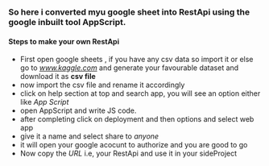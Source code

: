 ### So here i converted myu google sheet into RestApi using the google inbuilt tool AppScript.

#### Steps to make your own RestApi
- First open google sheets , if you have any csv data so import it or else go to *www.kaggle.com* and generate your favourable dataset and download it as **csv file**
- now import the csv file and rename it accordingly
- click on help section at top and search app, you will see an option either like *App Script* 
- open AppScript and write JS code. 
- after completing click on deployment and then options and select web app
- give it a name and select share to *anyone*
- it will open your google acocunt to authorize and you are good to go 
- Now copy the *URL* i.e, your RestApi and use it in your sideProject
